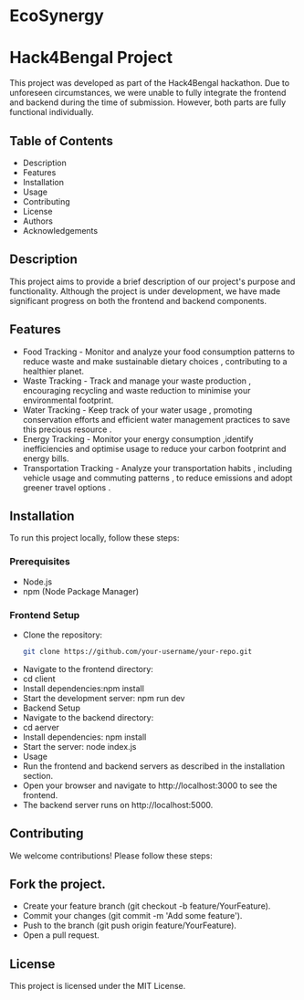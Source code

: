 # EcoSynergy
# Hack4Bengal Project

This project was developed as part of the Hack4Bengal hackathon. Due to unforeseen circumstances, we were unable to fully integrate the frontend and backend during the time of submission. However, both parts are fully functional individually.

## Table of Contents
- Description
- Features
- Installation
- Usage
- Contributing
- License
- Authors
- Acknowledgements

## Description
This project aims to provide a brief description of our project's purpose and functionality. Although the project is under development, we have made significant progress on both the frontend and backend components.

## Features
- Food Tracking - Monitor and analyze your food consumption patterns to reduce waste and make sustainable dietary choices , contributing to a healthier planet.
- Waste Tracking - Track and manage your waste production , encouraging recycling and waste reduction to minimise your environmental footprint.
- Water Tracking - Keep track of your water usage , promoting conservation efforts and efficient water management practices to save this precious resource .
- Energy Tracking - Monitor your energy consumption ,identify inefficiencies and optimise usage to reduce your carbon footprint and energy bills.
- Transportation Tracking - Analyze your transportation habits , including vehicle usage and commuting patterns , to reduce emissions and adopt greener travel options . 
## Installation
To run this project locally, follow these steps:

### Prerequisites
- Node.js
- npm (Node Package Manager)

### Frontend Setup
- Clone the repository:
   ```sh
   git clone https://github.com/your-username/your-repo.git
- Navigate to the frontend directory:
- cd client
- Install dependencies:npm install
- Start the development server: npm run dev
- Backend Setup
- Navigate to the backend directory:
- cd aerver
- Install dependencies: npm install
- Start the server: node index.js
- Usage
- Run the frontend and backend servers as described in the installation section.
- Open your browser and navigate to http://localhost:3000 to see the frontend.
- The backend server runs on http://localhost:5000.

## Contributing
We welcome contributions! Please follow these steps:

## Fork the project.
- Create your feature branch (git checkout -b feature/YourFeature).
- Commit your changes (git commit -m 'Add some feature').
- Push to the branch (git push origin feature/YourFeature).
- Open a pull request.

## License
This project is licensed under the MIT License.
